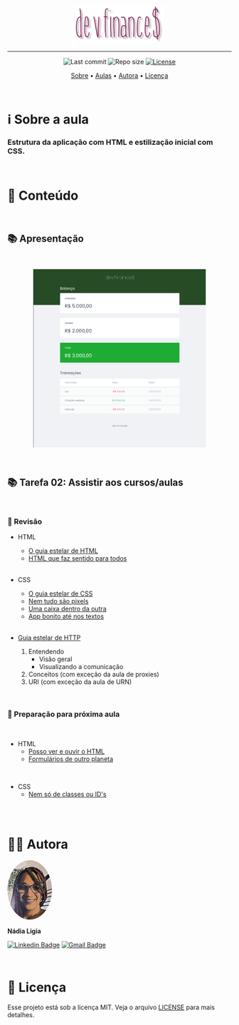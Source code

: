 <p align="center"><img src="../assets/logo.png" width=200></p>

---

<p align="center">
  <img alt="Last commit" src="https://img.shields.io/github/last-commit/nlnadialigia/dev.finances?color=822659&style=flat-square"/>

  <img alt="Repo size" src="https://img.shields.io/github/repo-size/nlnadialigia/dev.finances?color=822659"/>
   
  <a href="./license.md">
  <img alt="License" src="https://img.shields.io/static/v1?label=licence&message=MIT&color=822659"/>
  </a>
</p>

<p align="center">
  <a href="#-information_source-sobre-a-aula">Sobre</a> •
  <a href="#-open_file_folder-aulas">Aulas</a> • 
  <a href="#-woman_office_worker-autora">Autora</a> • 
  <a href="#-pencil-licença">Licença</a>
</p>
<br>

# ℹ️ Sobre a aula

### Estrutura da aplicação com HTML e estilização inicial com CSS.

<br>

# 📂 Conteúdo
<br>

## 📚 Apresentação
<br>
<p align="center">
<img src="../assets/aula01.png" height=400>
</p>
<br>

## 📚 Tarefa 02: Assistir aos cursos/aulas
<br>

### 📌 Revisão
* HTML
  - [O guia estelar de HTML](https://app.rocketseat.com.br/node/o-guia-estelar-de-html)
  - [HTML que faz sentido para todos](https://app.rocketseat.com.br/node/html-que-faz-sentido-para-todos)
  <br>

* CSS
  - [O guia estelar de CSS](https://app.rocketseat.com.br/node/o-guia-estelar-de-css)
  - [Nem tudo são pixels](https://app.rocketseat.com.br/node/nem-tudo-sao-pixels)
  - [Uma caixa dentro da outra](https://app.rocketseat.com.br/node/uma-caixa-dentro-da-outra)
  - [App bonito até nos textos](https://app.rocketseat.com.br/node/app-bonito-ate-nos-textos)
  <br>
  
* [Guia estelar de HTTP](https://app.rocketseat.com.br/node/guia-estelar-de-http)
  1. Entendendo
      - Visão geral
      - Visualizando a comunicação
  2. Conceitos (com exceção da aula de proxies)
  3. URI (com exceção da aula de URN)

<br>

### 📌 Preparação para próxima aula
<br>

* HTML
  - [Posso ver e ouvir o HTML](https://app.rocketseat.com.br/node/posso-ver-e-ouvir-o-html)
  - [Formulários de outro planeta](https://app.rocketseat.com.br/node/formularios-de-outro-planeta)
<br>

* CSS
  - [Nem só de classes ou ID's](https://app.rocketseat.com.br/node/nem-so-de-classes-ou-i-ds)
<br>

<br>

# 👩‍💼 Autora
<img style="border-radius: 50%" src="../assets/picture.jpg" width="100px;" alt="Picture"/>
<p><b>Nádia Ligia</b></p>

[![Linkedin Badge](https://img.shields.io/badge/-nlnadialigia-822659?style=flat&logo=Linkedin&logoColor=white&link=https://www.linkedin.com/in/nlnadialigia/)](https://www.linkedin.com/in/nlnadialigia/) 
[![Gmail Badge](https://img.shields.io/badge/-nlnadialigia@gmail.com-822659?style=flat&logo=Gmail&logoColor=white&link=mailto:nlnadialigia@gmail.com)](mailto:nlnadialigia@gmail.com)

<br>

# 📝 Licença

Esse projeto está sob a licença MIT. Veja o arquivo [LICENSE](LICENSE) para mais detalhes.
